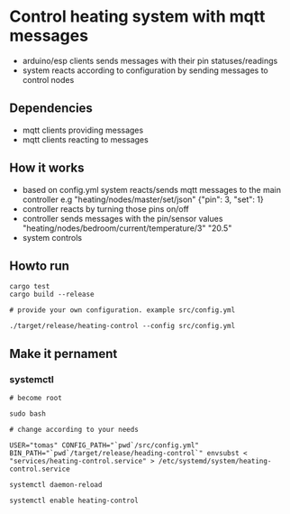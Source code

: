 # Control heating system with mqtt messages

* arduino/esp clients sends messages with their pin statuses/readings
* system reacts according to configuration by sending messages to control nodes

## Dependencies

* mqtt clients providing messages
* mqtt clients reacting to messages

## How it works

* based on config.yml system reacts/sends mqtt messages to the main controller e.g "heating/nodes/master/set/json" {"pin": 3, "set": 1}
* controller reacts by turning those pins on/off
* controller sends messages with the pin/sensor values "heating/nodes/bedroom/current/temperature/3" "20.5"
* system controls

## Howto run

```
cargo test
cargo build --release

# provide your own configuration. example src/config.yml

./target/release/heating-control --config src/config.yml

```

## Make it pernament

### systemctl

```
# become root

sudo bash

# change according to your needs

USER="tomas" CONFIG_PATH="`pwd`/src/config.yml" BIN_PATH="`pwd`/target/release/heading-control`" envsubst < "services/heating-control.service" > /etc/systemd/system/heating-control.service

systemctl daemon-reload

systemctl enable heating-control
```
